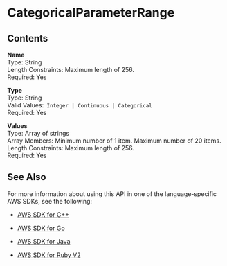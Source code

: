 # CategoricalParameterRange<a name="API_hpo_CategoricalParameterRange"></a>

## Contents<a name="API_hpo_CategoricalParameterRange_Contents"></a>

 **Name**   
Type: String  
Length Constraints: Maximum length of 256\.  
Required: Yes

 **Type**   
Type: String  
Valid Values:` Integer | Continuous | Categorical`   
Required: Yes

 **Values**   
Type: Array of strings  
Array Members: Minimum number of 1 item\. Maximum number of 20 items\.  
Length Constraints: Maximum length of 256\.  
Required: Yes

## See Also<a name="API_hpo_CategoricalParameterRange_SeeAlso"></a>

For more information about using this API in one of the language\-specific AWS SDKs, see the following:

+  [AWS SDK for C\+\+](http://docs.aws.amazon.com/goto/SdkForCpp/sagemakerhpo-2017-11-08/CategoricalParameterRange) 

+  [AWS SDK for Go](http://docs.aws.amazon.com/goto/SdkForGoV1/sagemakerhpo-2017-11-08/CategoricalParameterRange) 

+  [AWS SDK for Java](http://docs.aws.amazon.com/goto/SdkForJava/sagemakerhpo-2017-11-08/CategoricalParameterRange) 

+  [AWS SDK for Ruby V2](http://docs.aws.amazon.com/goto/SdkForRubyV2/sagemakerhpo-2017-11-08/CategoricalParameterRange) 